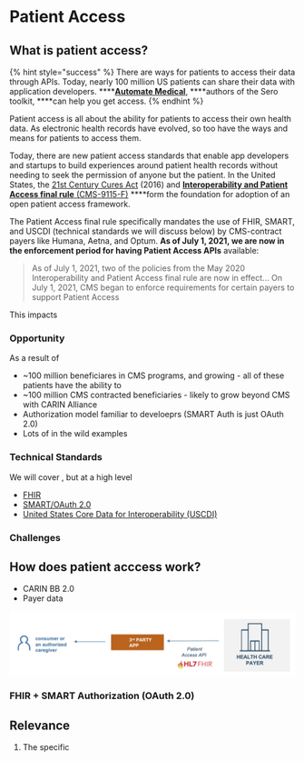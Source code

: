 # Patient Access

## What is patient access?

{% hint style="success" %}
There are ways for patients to access their data through APIs. Today, nearly 100 million US patients can share their data with application developers. ****[**Automate Medical**](https://www.automatemedical.com/), ****authors of the Sero toolkit, ****can help you get access.
{% endhint %}

Patient access is all about the ability for patients to access their own health data. As electronic health records have evolved, so too have the ways and means for patients to access them.

Today, there are new patient access standards that enable app developers and startups to build experiences around patient health records without needing to seek the permission of anyone but the patient. In the United States, the [21st Century Cures Act](https://en.wikipedia.org/wiki/21st_Century_Cures_Act) \(2016\) and [**Interoperability and Patient Access final rule** \(CMS-9115-F\)](https://www.cms.gov/Regulations-and-Guidance/Guidance/Interoperability/index) ****form the foundation for adoption of an open patient access framework.

The Patient Access final rule specifically mandates the use of FHIR, SMART, and USCDI \(technical standards we will discuss below\) by CMS-contract payers like Humana, Aetna, and Optum. **As of July 1, 2021, we are now in the enforcement period for having Patient Access APIs** available:

> As of July 1, 2021, two of the policies from the May 2020 Interoperability and Patient Access final rule are now in effect... On July 1, 2021, CMS began to enforce requirements for certain payers to support Patient Access

This impacts

### Opportunity

As a result of 

* ~100 million beneficiares in CMS programs, and growing - all of these patients have the ability to 
* ~100 million CMS contracted beneficiaries - likely to grow beyond CMS with CARIN Alliance
* Authorization model familiar to develoeprs \(SMART Auth is just OAuth 2.0\)
* Lots of in the wild examples

### Technical Standards

We will cover , but at a high level 

* [FHIR](fhir.md#what-is-fhir)
* [SMART/OAuth 2.0](http://hl7.org/fhir/smart-app-launch/)
* [United States Core Data for Interoperability \(USCDI\)](https://www.healthit.gov/isa/united-states-core-data-interoperability-uscdi)

### Challenges

## How does patient acccess work?

* CARIN BB 2.0
* Payer data

![](../../.gitbook/assets/image%20%284%29.png)

### FHIR + SMART Authorization \(OAuth 2.0\)



## Relevance

1. The specific 





